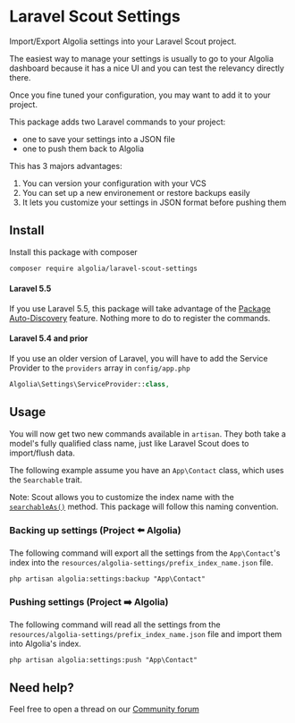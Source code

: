 # Laravel Scout Settings

Import/Export Algolia settings into your Laravel Scout project.

The easiest way to manage your settings is usually to go to your Algolia dashboard because it has a nice UI and you can test the relevancy directly there.

Once you fine tuned your configuration, you may want to add it to your project. 

This package adds two Laravel commands to your project:

- one to save your settings into a JSON file
- one to push them back to Algolia

This has 3 majors advantages:

1. You can version your configuration with your VCS
2. You can set up a new environement or restore backups easily
3. It lets you customize your settings in JSON format before pushing them

## Install

Install this package with composer

```bash
composer require algolia/laravel-scout-settings
```

#### Laravel 5.5

If you use Laravel 5.5, this package will take advantage of the [Package Auto-Discovery](https://medium.com/@taylorotwell/package-auto-discovery-in-laravel-5-5-ea9e3ab20518) feature.
Nothing more to do to register the commands.

#### Laravel 5.4 and prior

If you use an older version of Laravel, you will have to add the Service Provider to the `providers` array in `config/app.php`

```php
Algolia\Settings\ServiceProvider::class,
```

## Usage

You will now get two new commands available in `artisan`. They both take a model's fully qualified class name, just like Laravel Scout does to import/flush data.

The following example assume you have an `App\Contact` class, which uses the `Searchable` trait.

Note: Scout allows you to customize the index name with the [`searchableAs()`](https://laravel.com/docs/5.4/scout#configuring-model-indexes) method. This package will follow this naming convention.

### Backing up settings (Project ⬅️ Algolia)

The following command will export all the settings from the `App\Contact`'s index into the `resources/algolia-settings/prefix_index_name.json` file.

```
php artisan algolia:settings:backup "App\Contact"
```

### Pushing settings (Project ➡️ Algolia)

The following command will read all the settings from the `resources/algolia-settings/prefix_index_name.json` file and import them into Algolia's index.

```
php artisan algolia:settings:push "App\Contact"
```


## Need help?

Feel free to open a thread on our [Community forum](https://discourse.algolia.com/)

